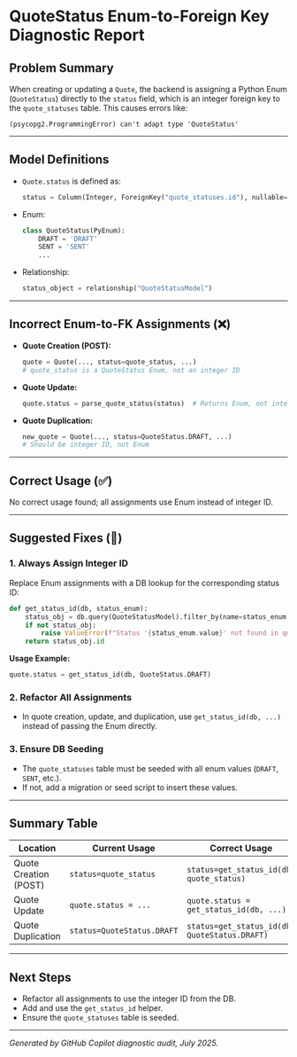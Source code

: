 # QuoteStatus Enum-to-Foreign Key Diagnostic Report

## Problem Summary
When creating or updating a `Quote`, the backend is assigning a Python Enum (`QuoteStatus`) directly to the `status` field, which is an integer foreign key to the `quote_statuses` table. This causes errors like:

```
(psycopg2.ProgrammingError) can't adapt type 'QuoteStatus'
```

---

## Model Definitions
- `Quote.status` is defined as:
  ```python
  status = Column(Integer, ForeignKey("quote_statuses.id"), nullable=False)
  ```
- Enum:
  ```python
  class QuoteStatus(PyEnum):
      DRAFT = 'DRAFT'
      SENT = 'SENT'
      ...
  ```
- Relationship:
  ```python
  status_object = relationship("QuoteStatusModel")
  ```

---

## Incorrect Enum-to-FK Assignments (❌)

- **Quote Creation (POST):**
  ```python
  quote = Quote(..., status=quote_status, ...)
  # quote_status is a QuoteStatus Enum, not an integer ID
  ```
- **Quote Update:**
  ```python
  quote.status = parse_quote_status(status)  # Returns Enum, not integer ID
  ```
- **Quote Duplication:**
  ```python
  new_quote = Quote(..., status=QuoteStatus.DRAFT, ...)
  # Should be integer ID, not Enum
  ```

---

## Correct Usage (✅)
No correct usage found; all assignments use Enum instead of integer ID.

---

## Suggested Fixes (🔧)

### 1. Always Assign Integer ID
Replace Enum assignments with a DB lookup for the corresponding status ID:

```python
def get_status_id(db, status_enum):
    status_obj = db.query(QuoteStatusModel).filter_by(name=status_enum.value).first()
    if not status_obj:
        raise ValueError(f"Status '{status_enum.value}' not found in quote_statuses table.")
    return status_obj.id
```

**Usage Example:**
```python
quote.status = get_status_id(db, QuoteStatus.DRAFT)
```

### 2. Refactor All Assignments
- In quote creation, update, and duplication, use `get_status_id(db, ...)` instead of passing the Enum directly.

### 3. Ensure DB Seeding
- The `quote_statuses` table must be seeded with all enum values (`DRAFT`, `SENT`, etc.).
- If not, add a migration or seed script to insert these values.

---

## Summary Table
| Location                        | Current Usage                | Correct Usage                |
|----------------------------------|------------------------------|------------------------------|
| Quote Creation (POST)            | `status=quote_status`        | `status=get_status_id(db, quote_status)` |
| Quote Update                     | `quote.status = ...`         | `quote.status = get_status_id(db, ...)`  |
| Quote Duplication                | `status=QuoteStatus.DRAFT`   | `status=get_status_id(db, QuoteStatus.DRAFT)` |

---

## Next Steps
- Refactor all assignments to use the integer ID from the DB.
- Add and use the `get_status_id` helper.
- Ensure the `quote_statuses` table is seeded.

---

*Generated by GitHub Copilot diagnostic audit, July 2025.*
